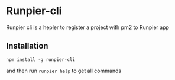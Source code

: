 # Runpier-cli

Runpier cli is a hepler to register a project with pm2 to Runpier app

## Installation

`npm install -g runpier-cli` 

and then run `runpier help` to get all commands